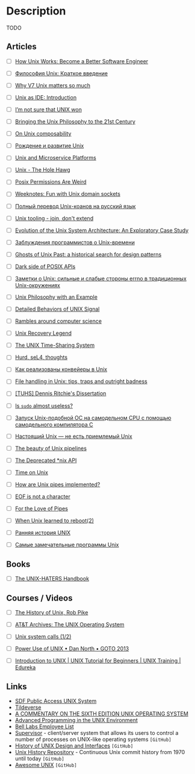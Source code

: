 # Description

TODO


## Articles

- [ ] [How Unix Works: Become a Better Software Engineer](https://neilkakkar.com/unix.html)
- [ ] [Философия Unix: Краткое введение](https://habr.com/ru/company/otus/blog/579680/)
- [ ] [Why V7 Unix matters so much](https://utcc.utoronto.ca/~cks/space/blog/unix/V7WhyItMattersSoMuch)
- [ ] [Unix as IDE: Introduction](https://blog.sanctum.geek.nz/series/unix-as-ide/)
- [ ] [I’m not sure that UNIX won](https://rubenerd.com/im-not-sure-that-unix-won/)
- [ ] [Bringing the Unix Philosophy to the 21st Century](https://blog.kellybrazil.com/2019/11/26/bringing-the-unix-philosophy-to-the-21st-century/)
- [ ] [On Unix composability](https://p.janouch.name/text/on-unix-composability.html)
- [ ] [Рождение и развитие Unix](https://habr.com/ru/post/147774/)
- [ ] [Unix and Microservice Platforms](https://blog.deref.io/unix-and-microservice-platforms/)
- [ ] [Unix - The Hole Hawg](http://www.team.net/mjb/hawg.html)
- [ ] [Posix Permissions Are Weird](https://paulcavallaro.com/blog/posix-permissions-are-weird/)
- [ ] [Weeknotes: Fun with Unix domain sockets](https://simonwillison.net/2021/Jul/13/unix-domain-sockets/)
- [ ] [Полный перевод Unix-коанов на русский язык](https://habr.com/ru/post/273023/)
- [ ] [Unix tooling - join, don't extend](https://qmacro.org/2021/07/21/unix-tooling-join,-don't-extend/)
- [ ] [Evolution of the Unix System Architecture: An Exploratory Case Study](https://ieeexplore.ieee.org/document/8704965)
- [ ] [Заблуждения программистов о Unix-времени](https://habr.com/ru/post/452584/)
- [ ] [Ghosts of Unix Past: a historical search for design patterns](https://lwn.net/Articles/411845/)
- [ ] [Dark side of POSIX APIs](https://vorner.github.io/2021/01/03/dark-side-of-posix-apis.html)
- [ ] [Заметки о Unix: сильные и слабые стороны errno в традиционных Unix-окружениях](https://habr.com/ru/company/ruvds/blog/555660/)
- [ ] [Unix Philosophy with an Example](https://massimo-nazaria.github.io/blog/2019/03/02/unix-philosophy-with-an-example.html)
- [ ] [Detailed Behaviors of UNIX Signal](https://www.dyx.name/posts/signal.html)
- [ ] [Rambles around computer science](https://www.humprog.org/~stephen//blog/2021/01/04/)
- [ ] [Unix Recovery Legend](https://www.ee.ryerson.ca/~elf/hack/recovery.html)
- [ ] [The UNIX Time-Sharing System](https://chsasank.com/classic_papers/unix-time-sharing-system.html)
- [ ] [Hurd, seL4, thoughts](https://nalaginrut.com/archives/2019/12/11/hurd%2c%20sel4%2c%20thoughts)
- [ ] [Как реализованы конвейеры в Unix](https://habr.com/ru/company/vk/blog/495484/)
- [ ] [File handling in Unix: tips, traps and outright badness](https://rachelbythebay.com/w/2020/08/11/files/)
- [ ] [[TUHS] Dennis Ritchie's Dissertation](https://minnie.tuhs.org/pipermail/tuhs/2020-August/021937.html)
- [ ] [Is `sudo` almost useless?](https://security.stackexchange.com/questions/232924/is-sudo-almost-useless)
- [ ] [Запуск Unix-подобной ОС на самодельном CPU с помощью самодельного компилятора C](https://habr.com/ru/post/522406/)
- [ ] [Настоящий Unix — не есть приемлемый Unix](https://habr.com/ru/post/326176/)
- [ ] [The beauty of Unix pipelines](https://prithu.dev/posts/unix-pipeline/)
- [ ] [The Deprecated *nix API](https://www.bitquabit.com/post/deprecated-nix-api/)
- [ ] [Time on Unix](https://venam.nixers.net/blog/unix/2020/05/02/time-on-unix.html)
- [ ] [How are Unix pipes implemented?](https://toroid.org/unix-pipe-implementation)
- [ ] [EOF is not a character](https://ruslanspivak.com/eofnotchar/)
- [ ] [For the Love of Pipes](https://blog.jessfraz.com/post/for-the-love-of-pipes/)
- [ ] [When Unix learned to reboot(2)](http://bsdimp.blogspot.com/2020/07/when-unix-learned-to-reboot2.html)
- [ ] [Ранняя история UNIX](https://habr.com/ru/post/194160/)
- [ ] [Самые замечательные программы Unix](https://habr.com/ru/post/495550/)


## Books

- [ ] [The UNIX-HATERS Handbook](https://web.mit.edu/~simsong/www/ugh.pdf)


## Courses / Videos

- [ ] [The History of Unix, Rob Pike](https://youtu.be/_2NI6t2r_Hs)
- [ ] [AT&T Archives: The UNIX Operating System](https://youtu.be/tc4ROCJYbm0)
- [ ] [Unix system calls (1/2)](https://youtu.be/xHu7qI1gDPA)
- [ ] [Power Use of UNIX • Dan North • GOTO 2013](https://youtu.be/7uwW20odwEk)
- [ ] [Introduction to UNIX | UNIX Tutorial for Beginners | UNIX Training | Edureka](https://youtu.be/vLPdBp9vv9Y)


## Links

- [SDF Public Access UNIX System](https://sdf.org/)
- [Tildeverse](https://tildeverse.org/)
- [A COMMENTARY ON THE SIXTH EDITION UNIX OPERATING SYSTEM](https://warsus.github.io/lions-/)
- [Advanced Programming in the UNIX Environment](https://stevens.netmeister.org/631/)
- [Bell Labs Employee List](http://cm.bell-labs.co/who/)
- [Supervisor](https://github.com/Supervisor/supervisor) - client/server system that allows its users to control a number of processes on UNIX-like operating systems `[GitHub]`
- [History of UNIX Design and Interfaces](https://github.com/penberg/unix-history) `[GitHub]`
- [Unix History Repository](https://github.com/dspinellis/unix-history-repo) - Continuous Unix commit history from 1970 until today `[GitHub]`
- [Awesome UNIX](https://github.com/sirredbeard/Awesome-UNIX) `[GitHub]`
